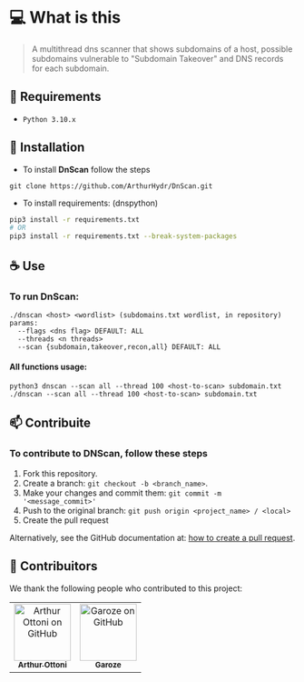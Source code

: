 # 💻 What is this

> A multithread dns scanner that shows subdomains of a host, possible subdomains vulnerable to "Subdomain Takeover" and DNS records for each subdomain.

## 📃 Requirements

- `Python 3.10.x`

## 🚀 Installation

* To install **DnScan** follow the steps

```
git clone https://github.com/ArthurHydr/DnScan.git
```
* To install requirements: (dnspython)
```bash
pip3 install -r requirements.txt
# OR
pip3 install -r requirements.txt --break-system-packages
```
## ☕ Use

### To run DnScan:

```
./dnscan <host> <wordlist> (subdomains.txt wordlist, in repository)
params: 
  --flags <dns flag> DEFAULT: ALL
  --threads <n threads>
  --scan {subdomain,takeover,recon,all} DEFAULT: ALL
```
#### All functions usage:
```
python3 dnscan --scan all --thread 100 <host-to-scan> subdomain.txt
./dnscan --scan all --thread 100 <host-to-scan> subdomain.txt
```

## 📫 Contribuite

### To contribute to DNScan, follow these steps

1. Fork this repository.
2. Create a branch: `git checkout -b <branch_name>`.
3. Make your changes and commit them: `git commit -m '<message_commit>'`
4. Push to the original branch: `git push origin <project_name> / <local>`
5. Create the pull request

Alternatively, see the GitHub documentation at: [how to create a pull request](https://help.github.com/en/github/collaborating-with-issues-and-pull-requests/creating-a-pull-request).

## 🤝 Contribuitors

We thank the following people who contributed to this project:

<table>
  <tr>
    <td align="center">
      <a href="https://github.com/ArthurHydr">
        <img src="https://avatars3.githubusercontent.com/u/61481946" width="100px;" alt="Arthur Ottoni on GitHub"/><br>
        <sub>
          <b>Arthur Ottoni</b>
        </sub>
      </a>
    </td>
     <td align="center">
      <a href="https://github.com/Garoze">
        <img src="https://avatars.githubusercontent.com/u/63270057" width="100px;" alt="Garoze on GitHub"/><br>
        <sub>
          <b>Garoze</b>
        </sub>
      </a>
    </td>
  </tr>
</table>
